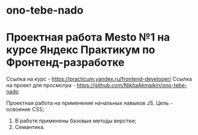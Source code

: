 # ono-tebe-nado 
 # Проектная работа Mesto №1 на курсе Яндекс Практикум по Фронтенд-разработке
Ссылка на курс - https://practicum.yandex.ru/frontend-developer/
Ссылка на проект для просмотра - https://github.com/NikitaAkmaikin/ono-tebe-nado

Проектная работа на применение начальных навыков JS. Цель - освоение CSS;

1) В работе применены базовые методы верстки;
2) Семантика.
